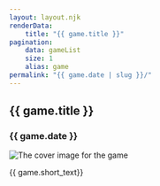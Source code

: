 ```yaml
---
layout: layout.njk
renderData: 
    title: "{{ game.title }}"
pagination:
    data: gameList
    size: 1
    alias: game
permalink: "{{ game.date | slug }}/"
---
```


## {{ game.title }}

### {{ game.date }}

![The cover image for the game]({{game.cover_url}})

{{ game.short_text}}